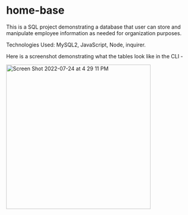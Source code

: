 # home-base
This is a SQL project demonstrating a database that user can store and manipulate employee information as needed for organization purposes. 

Technologies Used: MySQL2, JavaScript, Node, inquirer.

Here is a screenshot demonstrating what the tables look like in the CLI - 


<img width="388" alt="Screen Shot 2022-07-24 at 4 29 11 PM" src="https://user-images.githubusercontent.com/101281767/180664774-9e1285fc-f33a-48c6-87ea-60fa3eef464d.png">

